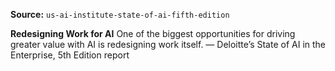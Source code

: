 **Source:** `us-ai-institute-state-of-ai-fifth-edition`

**Redesigning Work for AI**
One of the biggest opportunities for driving greater value with AI is redesigning work itself.
— Deloitte’s State of AI in the Enterprise, 5th Edition report
